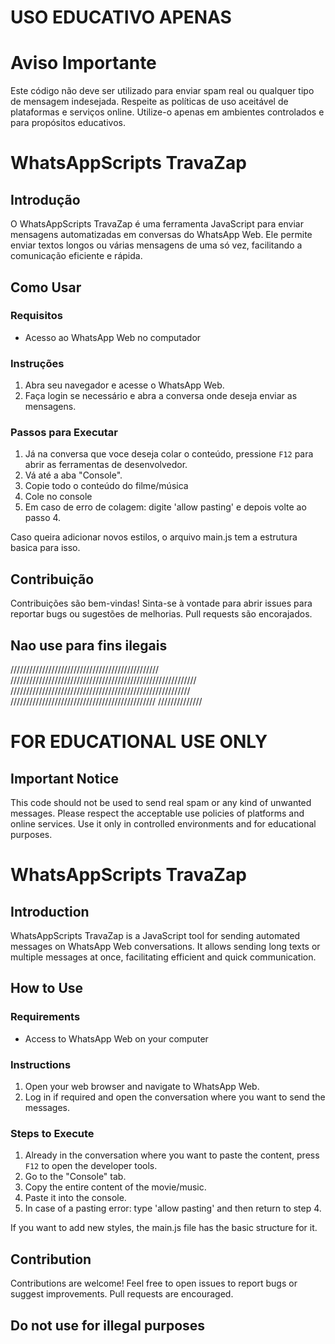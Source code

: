 # USO EDUCATIVO APENAS 

# Aviso Importante
Este código não deve ser utilizado para enviar spam real ou qualquer tipo de mensagem indesejada. Respeite as políticas de uso aceitável de plataformas e serviços online. Utilize-o apenas em ambientes controlados e para propósitos educativos.

# WhatsAppScripts TravaZap

## Introdução

O WhatsAppScripts TravaZap é uma ferramenta JavaScript para enviar mensagens automatizadas em conversas do WhatsApp Web. Ele permite enviar textos longos ou várias mensagens de uma só vez, facilitando a comunicação eficiente e rápida.

## Como Usar

### Requisitos

- Acesso ao WhatsApp Web no computador

### Instruções

1. Abra seu navegador e acesse o WhatsApp Web.
2. Faça login se necessário e abra a conversa onde deseja enviar as mensagens.

### Passos para Executar

1. Já na conversa que voce deseja colar o conteúdo, pressione `F12` para abrir as ferramentas de desenvolvedor.
2. Vá até a aba "Console".
3. Copie todo o conteúdo do filme/música 
4. Cole no console 
5. Em caso de erro de colagem: digite 'allow pasting' e depois volte ao passo 4.

Caso queira adicionar novos estilos, o arquivo main.js tem a estrutura basica para isso.

## Contribuição

Contribuições são bem-vindas! Sinta-se à vontade para abrir issues para reportar bugs ou sugestões de melhorias. Pull requests são encorajados.

## Nao use para fins ilegais





/////////////////////////////////////////////// /////////////////////////////////////////////////////////// ///////////////////////////////////////////////////////// ////////////////////////////////////////////// //////////////
# FOR EDUCATIONAL USE ONLY

## Important Notice
This code should not be used to send real spam or any kind of unwanted messages. Please respect the acceptable use policies of platforms and online services. Use it only in controlled environments and for educational purposes.

# WhatsAppScripts TravaZap

## Introduction

WhatsAppScripts TravaZap is a JavaScript tool for sending automated messages on WhatsApp Web conversations. It allows sending long texts or multiple messages at once, facilitating efficient and quick communication.

## How to Use

### Requirements

- Access to WhatsApp Web on your computer

### Instructions

1. Open your web browser and navigate to WhatsApp Web.
2. Log in if required and open the conversation where you want to send the messages.

### Steps to Execute

1. Already in the conversation where you want to paste the content, press `F12` to open the developer tools.
2. Go to the "Console" tab.
3. Copy the entire content of the movie/music.
4. Paste it into the console.
5. In case of a pasting error: type 'allow pasting' and then return to step 4.

If you want to add new styles, the main.js file has the basic structure for it.

## Contribution

Contributions are welcome! Feel free to open issues to report bugs or suggest improvements. Pull requests are encouraged.

## Do not use for illegal purposes
